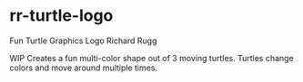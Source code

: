 # rr-turtle-logo
Fun Turtle Graphics Logo
Richard Rugg

WIP
Creates a fun multi-color shape out of 3 moving turtles. Turtles change colors and move around multiple times.
